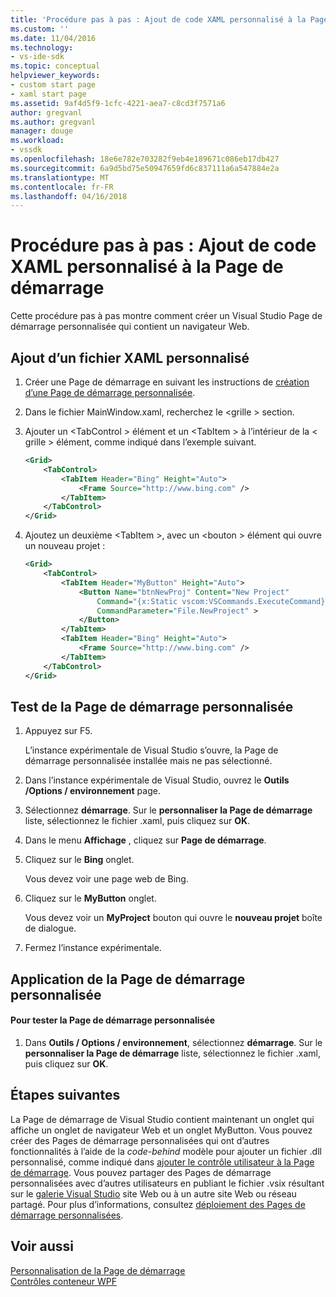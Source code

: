 ```yaml
---
title: 'Procédure pas à pas : Ajout de code XAML personnalisé à la Page de démarrage | Documents Microsoft'
ms.custom: ''
ms.date: 11/04/2016
ms.technology:
- vs-ide-sdk
ms.topic: conceptual
helpviewer_keywords:
- custom start page
- xaml start page
ms.assetid: 9af4d5f9-1cfc-4221-aea7-c8cd3f7571a6
author: gregvanl
ms.author: gregvanl
manager: douge
ms.workload:
- vssdk
ms.openlocfilehash: 18e6e782e703282f9eb4e189671c086eb17db427
ms.sourcegitcommit: 6a9d5bd75e50947659fd6c837111a6a547884e2a
ms.translationtype: MT
ms.contentlocale: fr-FR
ms.lasthandoff: 04/16/2018
---
```

# <a name="walkthrough-adding-custom-xaml-to-the-start-page"></a>Procédure pas à pas : Ajout de code XAML personnalisé à la Page de démarrage
Cette procédure pas à pas montre comment créer un Visual Studio Page de démarrage personnalisée qui contient un navigateur Web.  
  
## <a name="adding-custom-xaml"></a>Ajout d’un fichier XAML personnalisé  
  
1.  Créer une Page de démarrage en suivant les instructions de [création d’une Page de démarrage personnalisée](../extensibility/creating-a-custom-start-page.md).  
  
2.  Dans le fichier MainWindow.xaml, recherchez le \<grille > section.  
  
3.  Ajouter un \<TabControl > élément et un \<TabItem > à l’intérieur de la \< grille > élément, comme indiqué dans l’exemple suivant.  
  
    ```xml  
    <Grid>  
        <TabControl>  
            <TabItem Header="Bing" Height="Auto">  
                <Frame Source="http://www.bing.com" />  
            </TabItem>  
        </TabControl>  
    </Grid>  
    ```  
  
4.  Ajoutez un deuxième \<TabItem >, avec un \<bouton > élément qui ouvre un nouveau projet :  
  
    ```xml  
    <Grid>  
        <TabControl>  
            <TabItem Header="MyButton" Height="Auto">  
                <Button Name="btnNewProj" Content="New Project"   
                    Command="{x:Static vscom:VSCommands.ExecuteCommand}"  
                    CommandParameter="File.NewProject" >  
                </Button>  
            </TabItem>  
            <TabItem Header="Bing" Height="Auto">  
                <Frame Source="http://www.bing.com" />  
            </TabItem>  
        </TabControl>  
    </Grid>  
    ```  
  
## <a name="testing-the-custom-start-page"></a>Test de la Page de démarrage personnalisée  
  
1.  Appuyez sur F5.  
  
     L’instance expérimentale de Visual Studio s’ouvre, la Page de démarrage personnalisée installée mais ne pas sélectionné.  
  
2.  Dans l’instance expérimentale de Visual Studio, ouvrez le **Outils /Options / environnement** page.  
  
3.  Sélectionnez **démarrage**. Sur le **personnaliser la Page de démarrage** liste, sélectionnez le fichier .xaml, puis cliquez sur **OK**.  
  
4.  Dans le menu **Affichage** , cliquez sur **Page de démarrage**.  
  
5.  Cliquez sur le **Bing** onglet.  
  
     Vous devez voir une page web de Bing.  
  
6.  Cliquez sur le **MyButton** onglet.  
  
     Vous devez voir un **MyProject** bouton qui ouvre le **nouveau projet** boîte de dialogue.  
  
7.  Fermez l’instance expérimentale.  
  
## <a name="applying-the-custom-start-page"></a>Application de la Page de démarrage personnalisée  
  
#### <a name="to-test-the-custom-start-page"></a>Pour tester la Page de démarrage personnalisée  
  
1.  Dans **Outils / Options / environnement**, sélectionnez **démarrage**. Sur le **personnaliser la Page de démarrage** liste, sélectionnez le fichier .xaml, puis cliquez sur **OK**.  
  
## <a name="next-steps"></a>Étapes suivantes  
 La Page de démarrage de Visual Studio contient maintenant un onglet qui affiche un onglet de navigateur Web et un onglet MyButton. Vous pouvez créer des Pages de démarrage personnalisées qui ont d’autres fonctionnalités à l’aide de la *code-behind* modèle pour ajouter un fichier .dll personnalisé, comme indiqué dans [ajouter le contrôle utilisateur à la Page de démarrage](../extensibility/adding-user-control-to-the-start-page.md). Vous pouvez partager des Pages de démarrage personnalisées avec d’autres utilisateurs en publiant le fichier .vsix résultant sur le [galerie Visual Studio](http://go.microsoft.com/fwlink/?LinkID=123847) site Web ou à un autre site Web ou réseau partagé. Pour plus d’informations, consultez [déploiement des Pages de démarrage personnalisées](../extensibility/deploying-custom-start-pages.md).  
  
## <a name="see-also"></a>Voir aussi  
 [Personnalisation de la Page de démarrage](../ide/customizing-the-start-page-for-visual-studio.md)   
 [Contrôles conteneur WPF](http://msdn.microsoft.com/en-us/a0177167-d7db-4205-9607-8ae316952566)